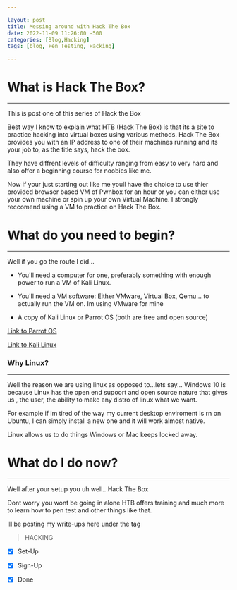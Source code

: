 ```yaml
---

layout: post
title: Messing around with Hack The Box
date: 2022-11-09 11:26:00 -500
categories: [Blog,Hacking]
tags: [blog, Pen Testing, Hacking]

---
```



# What is Hack The Box?
---
This is post one of this series of Hack the Box


Best way I know to explain what HTB (Hack The Box) is that its a site to practice hacking into virtual boxes using various methods. Hack The Box provides you with an IP address to one of their machines running and its your job to, as the title says, hack the box. 

They have diffrent levels of difficulty ranging from easy to very hard and also offer a beginning course for noobies like me.

Now if your just starting out like me youll have the choice to use thier provided browser based VM of Pwnbox for an hour or you can either use your own machine or spin up your own Virtual Machine. I strongly reccomend using a VM to practice on Hack The Box.


# What do you need to begin?
---
Well if you go the route I did...

* You'll need a computer for one, preferably something with enough power to run a VM of Kali Linux.

* You'll need a VM software:  Either VMware, Virtual Box, Qemu...
 to actually run the VM on. Im using VMware for mine

 * A copy of Kali Linux or Parrot OS (both are free and open source)

[Link to Parrot OS](https://www.parrotsec.org/)

[Link to Kali Linux](https://www.kali.org/get-kali/)


### Why Linux?
---
Well the reason we are using linux as opposed to...lets say... Windows 10 is because Linux has the open end supoort and open source nature that gives us , the user, the ability to make any distro of linux what we want.

For example if im tired of the way my current desktop enviroment is rn on Ubuntu, I can simply install a new one and it will work almost native.

Linux allows us to do things Windows or Mac keeps locked away.

# What do I do now?
---
Well after your setup you uh well...Hack The Box

Dont worry you wont be going in alone HTB offers training and much more to learn how to pen test and other things like that.

Ill be posting my write-ups here under the tag 
>HACKING 



- [X] Set-Up
- [X] Sign-Up
- [X] Done





